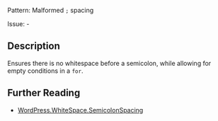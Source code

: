 Pattern: Malformed `;` spacing

Issue: -

## Description

Ensures there is no whitespace before a semicolon, while allowing for empty conditions in a `for`.

## Further Reading

* [WordPress.WhiteSpace.SemicolonSpacing](https://github.com/WordPress/WordPress-Coding-Standards/tree/develop/WordPress/Sniffs/WhiteSpace/SemicolonSpacingSniff.php)